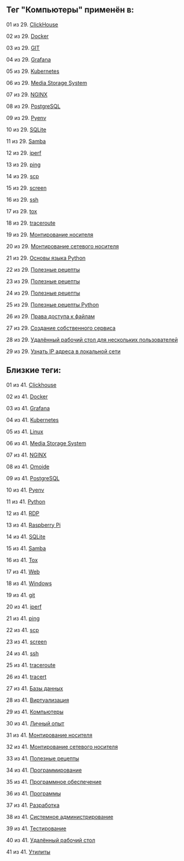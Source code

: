 ## Тег "Компьютеры" применён в:

01 из 29. [ClickHouse](../Компьютеры%20и%20софт/Программы/Clickhouse.md)

02 из 29. [Docker](../Компьютеры%20и%20софт/Программы/Docker.md)

03 из 29. [GIT](../Компьютеры%20и%20софт/Программы/GIT.md)

04 из 29. [Grafana](../Компьютеры%20и%20софт/Программы/Grafana.md)

05 из 29. [Kubernetes](../Компьютеры%20и%20софт/Программы/Kubernetes.md)

06 из 29. [Media Storage System](../Компьютеры%20и%20софт/Личный%20опыт/Omoide/Media%20Storage%20System.md)

07 из 29. [NGINX](../Компьютеры%20и%20софт/Программы/Nginx.md)

08 из 29. [PostgreSQL](../Компьютеры%20и%20софт/Программы/PostgreSQL.md)

09 из 29. [Pyenv](../Компьютеры%20и%20софт/Программные%20компоненты/pyenv.md)

10 из 29. [SQLite](../Компьютеры%20и%20софт/Программы/SQLite.md)

11 из 29. [Samba](../Компьютеры%20и%20софт/Linux/Samba.md)

12 из 29. [iperf](../Компьютеры%20и%20софт/Утилиты/Iperf.md)

13 из 29. [ping](../Компьютеры%20и%20софт/Утилиты/Ping.md)

14 из 29. [scp](../Компьютеры%20и%20софт/Утилиты/SCP.md)

15 из 29. [screen](../Компьютеры%20и%20софт/Утилиты/Screen.md)

16 из 29. [ssh](../Компьютеры%20и%20софт/Утилиты/SSH.md)

17 из 29. [tox](../Компьютеры%20и%20софт/Программные%20компоненты/tox.md)

18 из 29. [traceroute](../Компьютеры%20и%20софт/Утилиты/Traceroute.md)

19 из 29. [Монтирование носителя](../Компьютеры%20и%20софт/Linux/Монтирование%20носителя.md)

20 из 29. [Монтирование сетевого носителя](../Компьютеры%20и%20софт/Linux/Монтирование%20сетевого%20носителя.md)

21 из 29. [Основы языка Python](../Компьютеры%20и%20софт/Программирование/Основы%20языка%20Python.md)

22 из 29. [Полезные рецепты](../Компьютеры%20и%20софт/Linux/Полезные%20рецепты%20Linux.md)

23 из 29. [Полезные рецепты](../Компьютеры%20и%20софт/Raspberry%20Pi/Полезные%20рецепты%20Raspberry%20Pi.md)

24 из 29. [Полезные рецепты](../Компьютеры%20и%20софт/Windows/Полезные%20рецепты%20Windows.md)

25 из 29. [Полезные рецепты Python](../Компьютеры%20и%20софт/Программирование/Полезные%20рецепты%20Python.md)

26 из 29. [Права доступа к файлам](../Компьютеры%20и%20софт/Linux/Права%20доступа%20к%20файлам.md)

27 из 29. [Создание собственного сервиса](../Компьютеры%20и%20софт/Linux/Создание%20собственного%20сервиса.md)

28 из 29. [Удалённый рабочий стол для нескольких пользователей](../Компьютеры%20и%20софт/Windows/Удалённый%20рабочий%20стол%20для%20нескольких%20пользователей.md)

29 из 29. [Узнать IP адреса в локальной сети](../Компьютеры%20и%20софт/Linux/Узнать%20IP%20адреса%20в%20локальной%20сети.md)

## Близкие теги:

01 из 41. [Clickhouse](./Clickhouse.md)

02 из 41. [Docker](./Docker.md)

03 из 41. [Grafana](./Grafana.md)

04 из 41. [Kubernetes](./Kubernetes.md)

05 из 41. [Linux](./Linux.md)

06 из 41. [Media Storage System](./Media%20Storage%20System.md)

07 из 41. [NGINX](./NGINX.md)

08 из 41. [Omoide](./Omoide.md)

09 из 41. [PostgreSQL](./PostgreSQL.md)

10 из 41. [Pyenv](./Pyenv.md)

11 из 41. [Python](./Python.md)

12 из 41. [RDP](./RDP.md)

13 из 41. [Raspberry Pi](./Raspberry%20Pi.md)

14 из 41. [SQLite](./SQLite.md)

15 из 41. [Samba](./Samba.md)

16 из 41. [Tox](./Tox.md)

17 из 41. [Web](./Web.md)

18 из 41. [Windows](./Windows.md)

19 из 41. [git](./git.md)

20 из 41. [iperf](./iperf.md)

21 из 41. [ping](./ping.md)

22 из 41. [scp](./scp.md)

23 из 41. [screen](./screen.md)

24 из 41. [ssh](./ssh.md)

25 из 41. [traceroute](./traceroute.md)

26 из 41. [tracert](./tracert.md)

27 из 41. [Базы данных](./Базы%20данных.md)

28 из 41. [Виртуализация](./Виртуализация.md)

29 из 41. [Компьютеры](./Компьютеры.md)

30 из 41. [Личный опыт](./Личный%20опыт.md)

31 из 41. [Монтирование носителя](./Монтирование%20носителя.md)

32 из 41. [Монтирование сетевого носителя](./Монтирование%20сетевого%20носителя.md)

33 из 41. [Полезные рецепты](./Полезные%20рецепты.md)

34 из 41. [Программирование](./Программирование.md)

35 из 41. [Программное обеспечение](./Программное%20обеспечение.md)

36 из 41. [Программы](./Программы.md)

37 из 41. [Разработка](./Разработка.md)

38 из 41. [Системное администрирование](./Системное%20администрирование.md)

39 из 41. [Тестирование](./Тестирование.md)

40 из 41. [Удалённый рабочий стол](./Удалённый%20рабочий%20стол.md)

41 из 41. [Утилиты](./Утилиты.md)

